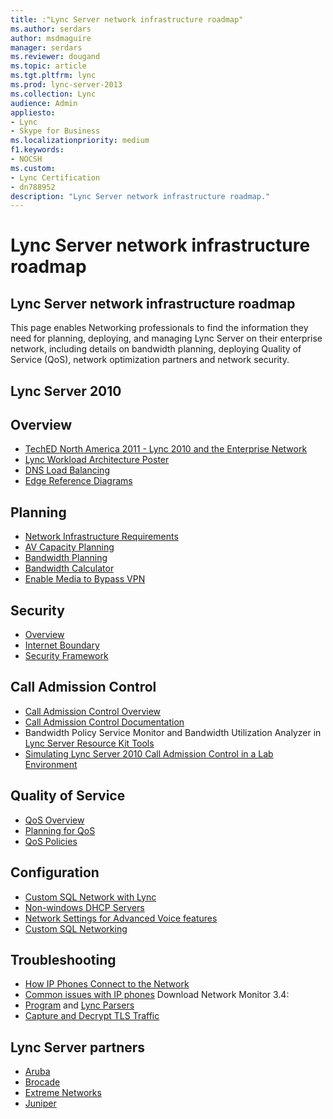 ```yaml
---
title: :"Lync Server network infrastructure roadmap"
ms.author: serdars
author: msdmaguire
manager: serdars
ms.reviewer: dougand
ms.topic: article
ms.tgt.pltfrm: lync
ms.prod: lync-server-2013 
ms.collection: Lync
audience: Admin
appliesto:
- Lync
- Skype for Business 
ms.localizationpriority: medium
f1.keywords:
- NOCSH
ms.custom:
- Lync Certification
- dn788952
description: "Lync Server network infrastructure roadmap."
---
```



# Lync Server network infrastructure roadmap

## Lync Server network infrastructure roadmap
This page enables Networking professionals to find the information they need for planning, deploying, and managing Lync Server on their enterprise network, including details on bandwidth planning, deploying Quality of Service (QoS), network optimization partners and network security.

## Lync Server 2010

## Overview

- [TechED North America 2011 - Lync 2010 and the Enterprise Network](https://channel9.msdn.com/events/teched/northamerica/2011/exl314)
- [Lync Workload Architecture Poster](https://www.microsoft.com/download/en/details.aspx?id=6797)
- [DNS Load Balancing](https://blogs.technet.com/b/nexthop/archive/2011/05/25/dns-load-balancing-in-lync-server-2010.aspx)
- [Edge Reference Diagrams](https://blogs.technet.com/b/nexthop/archive/2011/03/14/lync-server-2010-edge-server-reference-architecture-diagrams-available-for-download.aspx)

## Planning
- [Network Infrastructure Requirements](../../SfbServer/plan-your-deployment/network-requirements/network-requirements.md)
- [AV Capacity Planning](../../SfbServer/plan-your-deployment/capacity/capacity.md)
- [Bandwidth Planning](/previous-versions/office/skype-server-2010/gg413004(v=ocs.14))
- [Bandwidth Calculator](/previous-versions/office/skype-server-2010/gg413004(v=ocs.14))
- [Enable Media to Bypass VPN](https://blogs.technet.com/b/nexthop/archive/2011/11/15/enabling-lync-media-to-bypass-a-vpn-tunnel.aspx)

## Security
- [Overview](/previous-versions/office/skype-server-2010/gg195690(v=ocs.14))
- [Internet Boundary](/previous-versions/office/skype-server-2010/gg195654(v=ocs.14)) 
- [Security Framework](/previous-versions/office/skype-server-2010/gg195819(v=ocs.14))


## Call Admission Control
- [Call Admission Control Overview](https://blogs.technet.com/b/nexthop/archive/2010/11/17/call-admission-control-in-lync-server-2010.aspx)
- [Call Admission Control Documentation](/previous-versions/office/lync-server-2013/lync-server-2013-planning-for-call-admission-control)
- Bandwidth Policy Service Monitor and Bandwidth Utilization Analyzer in [Lync Server Resource Kit Tools](https://www.microsoft.com/downloads/en/details.aspx?FamilyID=80cc5ce7-970d-4fd2-8731-d5d7d0829266) 
- [Simulating Lync Server 2010 Call Admission Control in a Lab Environment](/archive/blogs/drrez/simulating-lync-server-2010-call-admission-control-in-a-lab-environment)

## Quality of Service
- [QoS Overview](/previous-versions/office/skype-server-2010/gg405407(v=ocs.14))
- [Planning for QoS](/previous-versions/office/skype-server-2010/gg405412(v=ocs.14))
- [QoS Policies](/previous-versions/office/skype-server-2010/gg405414(v=ocs.14))

## Configuration
- [Custom SQL Network with Lync](https://blogs.technet.com/b/nexthop/archive/2011/04/12/using-lync-server-2010-with-a-custom-sql-server-network-configuration.aspx)
- [Non-windows DHCP Servers](/previous-versions/office/skype-server-2010/gg412828(v=ocs.14))
- [Network Settings for Advanced Voice features](../../SfbServer/plan-your-deployment/enterprise-voice-solution/network-settings-for-advanced-features.md)
- [Custom SQL Networking](https://blogs.technet.com/b/nexthop/archive/2011/04/12/using-lync-server-2010-with-a-custom-sql-server-network-configuration.aspx)

## Troubleshooting
- [How IP Phones Connect to the Network](/previous-versions/office/lync-server-2013/lync-server-2013-topologies-for-ip-phones)
- [Common issues with IP phones](/previous-versions/office/skype-server-2010/gg399002(v=ocs.14))
Download Network Monitor 3.4:
- [Program](https://www.microsoft.com/downloads/en/details.aspx?FamilyID=983b941d-06cb-4658-b7f6-3088333d062f&displaylang=en) and [Lync Parsers](https://www.microsoft.com/downloads/en/details.aspx?FamilyID=8a1847fe-c1ad-41e4-98ab-e25e6f62542c)
- [Capture and Decrypt TLS Traffic](https://blogs.technet.com/b/nexthop/archive/2012/02/15/how-to-decrypt-lync-2010-tls-traffic-using-microsoft-network-monitor.aspx)

## Lync Server partners
- [Aruba](https://www.arubanetworks.com/lync)
- [Brocade](https://www.brocade.com/)
- [Extreme Networks](http://h17007.www1.hp.com/us/en/networking/index.aspx#.U6LrvXlOVaQ)
- [Juniper](https://www.arubanetworks.com/lync)